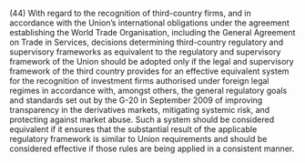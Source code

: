 (44) With regard to the recognition of third-country firms, and in accordance with the Union’s international obligations under the agreement establishing the World Trade Organisation, including the General Agreement on Trade in Services, decisions determining third-country regulatory and supervisory frameworks as equivalent to the regulatory and supervisory framework of the Union should be adopted only if the legal and supervisory framework of the third country provides for an effective equivalent system for the recognition of investment firms authorised under foreign legal regimes in accordance with, amongst others, the general regulatory goals and standards set out by the G-20 in September 2009 of improving transparency in the derivatives markets, mitigating systemic risk, and protecting against market abuse. Such a system should be considered equivalent if it ensures that the substantial result of the applicable regulatory framework is similar to Union requirements and should be considered effective if those rules are being applied in a consistent manner.